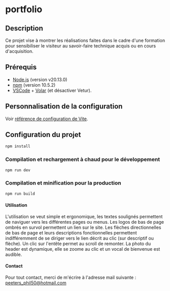 # portfolio

## Description

Ce projet vise à montrer les réalisations faites dans le cadre d'une formation pour sensibiliser le visiteur
au savoir-faire technique acquis ou en cours d'acquisition.

## Prérequis

- [Node.js](https://nodejs.org/) (version v20.13.0)
- [npm](https://www.npmjs.com/) (version 10.5.2)
- [VSCode](https://code.visualstudio.com/) + [Volar](https://marketplace.visualstudio.com/items?itemName=Vue.volar) (et désactiver Vetur).


## Personnalisation de la configuration

Voir [référence de configuration de Vite](https://vitejs.dev/config/).

## Configuration du projet

```sh
npm install
```

### Compilation et rechargement à chaud pour le développement

```sh
npm run dev
```

### Compilation et minification pour la production

```sh
npm run build
```
#### Utilisation

L'utilisation se veut simple et ergonomique, les textes soulignés permettent de naviguer vers les différentes pages ou menus. Les logos de bas de page ombrés en survol permettent un lien sur le site. Les flèches directionnelles de bas de page et leurs descriptions fonctionnelles permettent indifféremment de se diriger vers le lien décrit au clic (sur descriptif ou flèche). Un clic sur l'entête permet au scroll de remonter. La photo du header est dynamique, elle se zoome au clic et un vocal de bienvenue est audible.

#### Contact

Pour tout contact, merci de m'écrire à l'adresse mail suivante : peeters_phil50@hotmail.com



